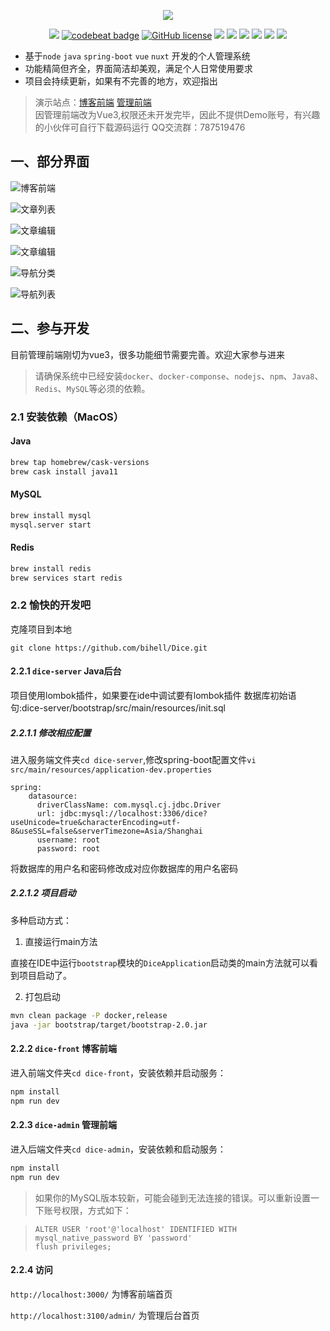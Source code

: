 <p align="center">
  <img align="center" src="https://raw.githubusercontent.com/bihell/blog-img/master/logo.png"/>
</p>
<p align="center">
    <a href="https://www.travis-ci.org/bihell/Dice"><img src="https://www.travis-ci.org/bihell/Dice.svg?branch=master"></a>
    <a href="https://codebeat.co/projects/github-com-bihell-dice-master"><img alt="codebeat badge" src="https://codebeat.co/badges/eb0bdd65-dad1-45e6-aea6-371c64d4d943" /></a>
    <a href="https://github.com/bihell/Dice/blob/master/LICENSE"><img alt="GitHub license" src="https://img.shields.io/github/license/bihell/Dice"></a>
    <a alt="spring boot"><img src="https://img.shields.io/badge/java-8-yellow.svg"/></a>
    <a alt="spring boot"><img src="https://img.shields.io/badge/spring%20boot-2.3.3.RELEASE-blue"/></a>
    <a alt="vue"><img src="https://img.shields.io/badge/vue-3-orange.svg"></a>
    <a alt="nuxt"><img src="https://img.shields.io/badge/nuxt-2.11.0-yellowgreen.svg"></a>
    <a alt="docker"><img src="https://img.shields.io/badge/docker-19.03.5--ce-ff69b4.svg"></a>
    <a alt="docker-compose"><img src="https://img.shields.io/badge/docker--compose-1.25.2-lightgrey.svg"></a>
</p>


* 基于`node` `java` `spring-boot` `vue` `nuxt` 开发的个人管理系统
* 功能精简但齐全，界面简洁却美观，满足个人日常使用要求
* 项目会持续更新，如果有不完善的地方，欢迎指出

> 演示站点：[博客前端](https://bihell.com/) [管理前端](https://bihell.com/admin)  
> 因管理前端改为Vue3,权限还未开发完毕，因此不提供Demo账号，有兴趣的小伙伴可自行下载源码运行
> QQ交流群：787519476

## 一、部分界面

![博客前端](https://raw.githubusercontent.com/bihell/blog-img/master/dice1.png)

![文章列表](img/post_list.png)

![文章编辑](img/post_edit.png)

![文章编辑](img/tag_list.png)

![导航分类](img/nav_type.png)

![导航列表](img/nav_list.png)

## 二、参与开发

目前管理前端刚切为vue3，很多功能细节需要完善。欢迎大家参与进来

> 请确保系统中已经安装`docker`、`docker-componse`、`nodejs`、`npm`、`Java8`、`Redis`、`MySQL`等必须的依赖。

### 2.1 安装依赖（MacOS）

#### Java

```Bash
brew tap homebrew/cask-versions
brew cask install java11
```

#### MySQL

```Bash
brew install mysql
mysql.server start
```

#### Redis

```Bash
brew install redis
brew services start redis
```

### 2.2 愉快的开发吧

克隆项目到本地

   ```
   git clone https://github.com/bihell/Dice.git
   ```

#### 2.2.1 `dice-server` Java后台

项目使用lombok插件，如果要在ide中调试要有lombok插件
数据库初始语句:dice-server/bootstrap/src/main/resources/init.sql

##### 2.2.1.1 修改相应配置

进入服务端文件夹`cd dice-server`,修改spring-boot配置文件`vi src/main/resources/application-dev.properties`

```
spring:
    datasource:
      driverClassName: com.mysql.cj.jdbc.Driver
      url: jdbc:mysql://localhost:3306/dice?useUnicode=true&characterEncoding=utf-8&useSSL=false&serverTimezone=Asia/Shanghai
      username: root
      password: root
```

将数据库的用户名和密码修改成对应你数据库的用户名密码

##### 2.2.1.2 项目启动

多种启动方式：

1. 直接运行main方法

直接在IDE中运行`bootstrap`模块的`DiceApplication`启动类的main方法就可以看到项目启动了。

2. 打包启动

```Bash
mvn clean package -P docker,release
java -jar bootstrap/target/bootstrap-2.0.jar
```

#### 2.2.2 `dice-front` 博客前端

进入前端文件夹`cd dice-front`，安装依赖并启动服务：

```Bash
npm install
npm run dev
```

#### 2.2.3 `dice-admin` 管理前端

进入后端文件夹`cd dice-admin`，安装依赖和启动服务：

```Bash
npm install
npm run dev
```

> 如果你的MySQL版本较新，可能会碰到无法连接的错误。可以重新设置一下账号权限，方式如下：

> ```
> ALTER USER 'root'@'localhost' IDENTIFIED WITH mysql_native_password BY 'password'
> flush privileges;
> ```

#### 2.2.4 访问

`http://localhost:3000/` 为博客前端首页

`http://localhost:3100/admin/` 为管理后台首页


